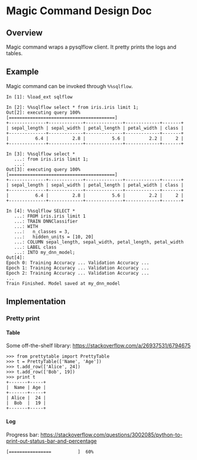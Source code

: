 # Magic Command Design Doc

## Overview

Magic command wraps a pysqlflow client. It pretty prints the logs and tables.

## Example

Magic command can be invoked through `%%sqlflow`.

```
In [1]: %load_ext sqlflow

In [2]: %%sqlflow select * from iris.iris limit 1;
Out[2]: executing query 100% [========================================]
+--------------+-------------+--------------+-------------+-------+
| sepal_length | sepal_width | petal_length | petal_width | class |
+--------------+-------------+--------------+-------------+-------+
|          6.4 |         2.8 |          5.6 |         2.2 |     2 |
+--------------+-------------+--------------+-------------+-------+

In [3]: %%sqlflow select *
   ...: from iris.iris limit 1;
   ...:
Out[3]: executing query 100% [========================================]
+--------------+-------------+--------------+-------------+-------+
| sepal_length | sepal_width | petal_length | petal_width | class |
+--------------+-------------+--------------+-------------+-------+
|          6.4 |         2.8 |          5.6 |         2.2 |     2 |
+--------------+-------------+--------------+-------------+-------+

In [4]: %%sqlflow SELECT *
   ...: FROM iris.iris limit 1
   ...: TRAIN DNNClassifier
   ...: WITH
   ...:   n_classes = 3,
   ...:   hidden_units = [10, 20]
   ...: COLUMN sepal_length, sepal_width, petal_length, petal_width
   ...: LABEL class
   ...: INTO my_dnn_model;
Out[4]:
Epoch 0: Training Accuracy ... Validation Accuracy ...
Epoch 1: Training Accuracy ... Validation Accuracy ...
Epoch 2: Training Accuracy ... Validation Accuracy ...
...
Train Finished. Model saved at my_dnn_model
```

## Implementation

### Pretty print

#### Table

Some off-the-shelf library: https://stackoverflow.com/a/26937531/6794675

```
>>> from prettytable import PrettyTable
>>> t = PrettyTable(['Name', 'Age'])
>>> t.add_row(['Alice', 24])
>>> t.add_row(['Bob', 19])
>>> print t
+-------+-----+
|  Name | Age |
+-------+-----+
| Alice |  24 |
|  Bob  |  19 |
+-------+-----+
```

#### Log

Progress bar: https://stackoverflow.com/questions/3002085/python-to-print-out-status-bar-and-percentage

```text
[================          ]  60%
```
